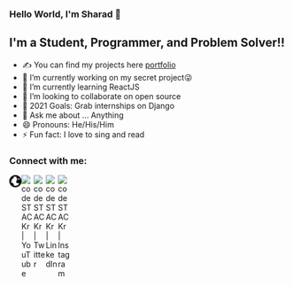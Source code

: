 ### Hello World, I'm Sharad  👋

## I'm a Student, Programmer, and Problem Solver!!

- ✍ You can find my projects here [portfolio](https://pro-Sharad.github.io/myProfile)
- 🔭 I’m currently working on my secret project😜
- 🌱 I’m currently learning ReactJS
- 👯 I’m looking to collaborate on open source
- 🥅 2021 Goals: Grab internships on Django
- 💬 Ask me about ... Anything
- 😄 Pronouns: He/His/Him
- ⚡ Fun fact:  I love to sing and read


### Connect with me:

[<img align="left" alt="codeSTACKr.com" width="22px" src="https://raw.githubusercontent.com/iconic/open-iconic/master/svg/globe.svg" />](https://pro-Sharad.github.io/myProfile)
[<img align="left" alt="codeSTACKr | YouTube" width="22px" src="https://cdn.jsdelivr.net/npm/simple-icons@v3/icons/facebook.svg" />](https://www.facebook.com/sharad.bajpai.3954)
[<img align="left" alt="codeSTACKr | Twitter" width="22px" src="https://cdn.jsdelivr.net/npm/simple-icons@v3/icons/twitter.svg" />](https://twitter.com/SharadB65549916)
[<img align="left" alt="codeSTACKr | LinkedIn" width="22px" src="https://cdn.jsdelivr.net/npm/simple-icons@v3/icons/linkedin.svg" />](https://www.linkedin.com/in/sharad-bajpai-aa160a193/)
[<img align="left" alt="codeSTACKr | Instagram" width="22px" src="https://cdn.jsdelivr.net/npm/simple-icons@v3/icons/instagram.svg" />](https://www.instagram.com/sharad7143/)

<br />

